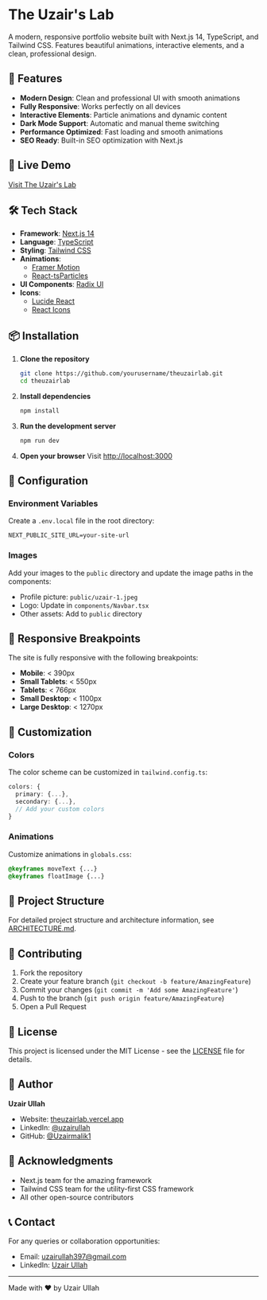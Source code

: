 # The Uzair's Lab

A modern, responsive portfolio website built with Next.js 14, TypeScript, and Tailwind CSS. Features beautiful animations, interactive elements, and a clean, professional design.

## 🌟 Features

- **Modern Design**: Clean and professional UI with smooth animations
- **Fully Responsive**: Works perfectly on all devices
- **Interactive Elements**: Particle animations and dynamic content
- **Dark Mode Support**: Automatic and manual theme switching
- **Performance Optimized**: Fast loading and smooth animations
- **SEO Ready**: Built-in SEO optimization with Next.js

## 🚀 Live Demo

[Visit The Uzair's Lab](https://theuzairlab.vercel.app)

## 🛠️ Tech Stack

- **Framework**: [Next.js 14](https://nextjs.org/)
- **Language**: [TypeScript](https://www.typescriptlang.org/)
- **Styling**: [Tailwind CSS](https://tailwindcss.com/)
- **Animations**: 
  - [Framer Motion](https://www.framer.com/motion/)
  - [React-tsParticles](https://particles.js.org/)
- **UI Components**: [Radix UI](https://www.radix-ui.com/)
- **Icons**: 
  - [Lucide React](https://lucide.dev/)
  - [React Icons](https://react-icons.github.io/react-icons/)

## 📦 Installation

1. **Clone the repository**
   ```bash
   git clone https://github.com/yourusername/theuzairlab.git
   cd theuzairlab
   ```

2. **Install dependencies**
   ```bash
   npm install
   ```

3. **Run the development server**
   ```bash
   npm run dev
   ```

4. **Open your browser**
   Visit [http://localhost:3000](http://localhost:3000)

## 🔧 Configuration

### Environment Variables

Create a `.env.local` file in the root directory:

```env
NEXT_PUBLIC_SITE_URL=your-site-url
```

### Images

Add your images to the `public` directory and update the image paths in the components:

- Profile picture: `public/uzair-1.jpeg`
- Logo: Update in `components/Navbar.tsx`
- Other assets: Add to `public` directory

## 📱 Responsive Breakpoints

The site is fully responsive with the following breakpoints:

- **Mobile**: < 390px
- **Small Tablets**: < 550px
- **Tablets**: < 766px
- **Small Desktop**: < 1100px
- **Large Desktop**: < 1270px

## 🎨 Customization

### Colors

The color scheme can be customized in `tailwind.config.ts`:

```typescript
colors: {
  primary: {...},
  secondary: {...},
  // Add your custom colors
}
```

### Animations

Customize animations in `globals.css`:

```css
@keyframes moveText {...}
@keyframes floatImage {...}
```

## 📂 Project Structure

For detailed project structure and architecture information, see [ARCHITECTURE.md](./ARCHITECTURE.md).

## 🤝 Contributing

1. Fork the repository
2. Create your feature branch (`git checkout -b feature/AmazingFeature`)
3. Commit your changes (`git commit -m 'Add some AmazingFeature'`)
4. Push to the branch (`git push origin feature/AmazingFeature`)
5. Open a Pull Request

## 📝 License

This project is licensed under the MIT License - see the [LICENSE](LICENSE) file for details.

## 👤 Author

**Uzair Ullah**
- Website: [theuzairlab.vercel.app](https://theuzairlab.vercel.app)
- LinkedIn: [@uzairullah](https://linkedin.com/in/uzairullah)
- GitHub: [@Uzairmalik1](https://github.com/Uzairmalik1)

## 🙏 Acknowledgments

- Next.js team for the amazing framework
- Tailwind CSS team for the utility-first CSS framework
- All other open-source contributors

## 📞 Contact

For any queries or collaboration opportunities:
- Email: uzairullah397@gmail.com
- LinkedIn: [Uzair Ullah](https://linkedin.com/in/uzairullah)

---

Made with ❤️ by Uzair Ullah
